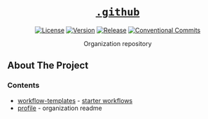 <div align="center" markdown="1">

# [`.github`][url-repo]

[![License][badge-license]][url-license]
[![Version][badge-version]][url-version]
[![Release][badge-workflow-release]][url-workflow-release]
[![Conventional Commits][badge-conventionalcommits]][url-conventionalcommits]

Organization repository

</div>

## About The Project

### Contents

- [workflow-templates] - [starter workflows][url-starter-workflows]
- [profile] - organization readme

<!-- relative links -->

[workflow-templates]: workflow-templates
[profile]: profile

<!-- project links -->

[url-repo]: https://github.com/shishifubing/.github
[url-license]: https://github.com/shishifubing/.github/blob/main/LICENSE
[url-workflow-release]: https://github.com/shishifubing/.github/actions/workflows/release.yml
[url-version]: https://github.com/shishifubing/.github/releases/latest

<!-- external links -->

[url-starter-workflows]: https://docs.github.com/en/actions/using-workflows/creating-starter-workflows-for-your-organization
[url-conventionalcommits]: https://conventionalcommits.org

<!-- badge links -->

[badge-workflow-release]: https://img.shields.io/github/actions/workflow/status/shishifubing/.github/release.yml?branch=main&label=release&logo=github
[badge-version]: https://img.shields.io/github/v/release/shishifubing/.github?label=version
[badge-license]: https://img.shields.io/github/license/shishifubing/.github.svg

<!-- other badge links -->

[badge-conventionalcommits]: https://img.shields.io/badge/conventional--commits-1.0.0-%23FE5196?logo=conventionalcommits&logoColor=white
